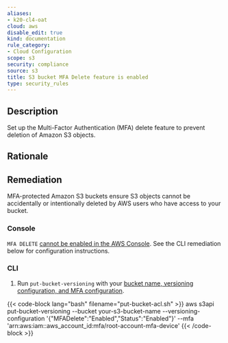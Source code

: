 ```yaml
---
aliases:
- k20-cl4-oat
cloud: aws
disable_edit: true
kind: documentation
rule_category:
- Cloud Configuration
scope: s3
security: compliance
source: s3
title: S3 bucket MFA Delete feature is enabled
type: security_rules
---
```


## Description

Set up the Multi-Factor Authentication (MFA) delete feature to prevent deletion of Amazon S3 objects.

## Rationale

## Remediation

MFA-protected Amazon S3 buckets ensure S3 objects cannot be accidentally or intentionally deleted by AWS users who have access to your bucket.

### Console

`MFA DELETE` [cannot be enabled in the AWS Console][1]. See the CLI remediation below for configuration instructions.

### CLI

1. Run `put-bucket-versioning` with your [bucket name, versioning configuration, and MFA configuration][2].

  {{< code-block lang="bash" filename="put-bucket-acl.sh" >}}
  aws s3api put-bucket-versioning
    --bucket your-s3-bucket-name
    --versioning-configuration '{"MFADelete":"Enabled","Status":"Enabled"}'
    --mfa 'arn:aws:iam::aws_account_id:mfa/root-account-mfa-device'
  {{< /code-block >}}

[1]: https://docs.aws.amazon.com/AmazonS3/latest/userguide/MultiFactorAuthenticationDelete.html
[2]: https://awscli.amazonaws.com/v2/documentation/api/latest/reference/s3api/put-bucket-versioning.html#synopsis
